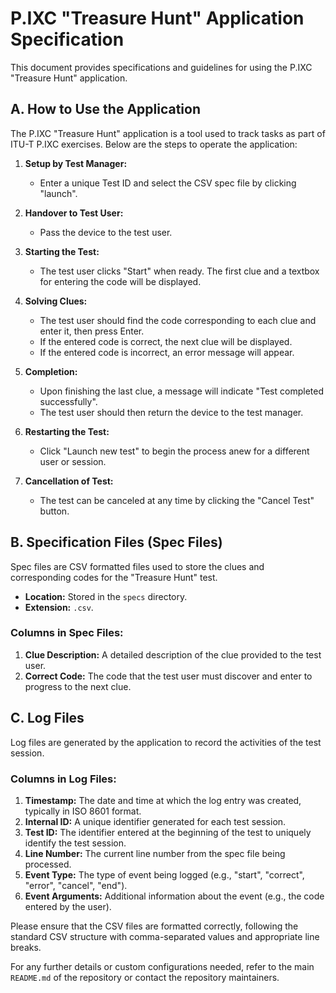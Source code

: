 # P.IXC "Treasure Hunt" Application Specification

This document provides specifications and guidelines for using the P.IXC "Treasure Hunt" application.

## A. How to Use the Application

The P.IXC "Treasure Hunt" application is a tool used to track tasks as part of ITU-T P.IXC exercises. Below are the steps to operate the application:

1. **Setup by Test Manager:**
   - Enter a unique Test ID and select the CSV spec file by clicking "launch".

2. **Handover to Test User:**
   - Pass the device to the test user.

3. **Starting the Test:**
   - The test user clicks "Start" when ready. The first clue and a textbox for entering the code will be displayed.

4. **Solving Clues:**
   - The test user should find the code corresponding to each clue and enter it, then press Enter.
   - If the entered code is correct, the next clue will be displayed.
   - If the entered code is incorrect, an error message will appear.

5. **Completion:**
   - Upon finishing the last clue, a message will indicate "Test completed successfully".
   - The test user should then return the device to the test manager.

6. **Restarting the Test:**
   - Click "Launch new test" to begin the process anew for a different user or session.

7. **Cancellation of Test:**
   - The test can be canceled at any time by clicking the "Cancel Test" button.

## B. Specification Files (Spec Files)

Spec files are CSV formatted files used to store the clues and corresponding codes for the "Treasure Hunt" test.

- **Location:** Stored in the `specs` directory.
- **Extension:** `.csv`.

### Columns in Spec Files:

1. **Clue Description:** A detailed description of the clue provided to the test user.
2. **Correct Code:** The code that the test user must discover and enter to progress to the next clue.

## C. Log Files

Log files are generated by the application to record the activities of the test session.

### Columns in Log Files:

1. **Timestamp:** The date and time at which the log entry was created, typically in ISO 8601 format.
2. **Internal ID:** A unique identifier generated for each test session.
3. **Test ID:** The identifier entered at the beginning of the test to uniquely identify the test session.
4. **Line Number:** The current line number from the spec file being processed.
5. **Event Type:** The type of event being logged (e.g., "start", "correct", "error", "cancel", "end").
6. **Event Arguments:** Additional information about the event (e.g., the code entered by the user).

Please ensure that the CSV files are formatted correctly, following the standard CSV structure with comma-separated values and appropriate line breaks.

For any further details or custom configurations needed, refer to the main `README.md` of the repository or contact the repository maintainers.
